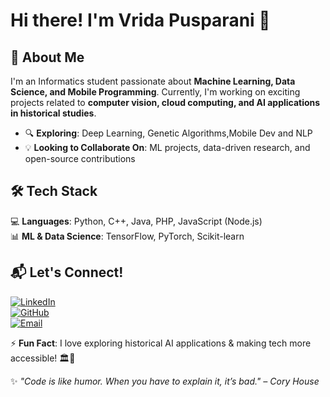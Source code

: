 # Hi there! I'm Vrida Pusparani 👋  

## 🚀 About Me  
I'm an Informatics student passionate about **Machine Learning, Data Science, and Mobile Programming**. Currently, I'm working on exciting projects related to **computer vision, cloud computing, and AI applications in historical studies**.  

- 🔍 **Exploring**: Deep Learning, Genetic Algorithms,Mobile Dev and NLP  
- 💡 **Looking to Collaborate On**: ML projects, data-driven research, and open-source contributions  

## 🛠️ Tech Stack  
💻 **Languages**: Python, C++, Java, PHP, JavaScript (Node.js)  
📊 **ML & Data Science**: TensorFlow, PyTorch, Scikit-learn  


## 📬 Let's Connect!  
[![LinkedIn](https://img.shields.io/badge/LinkedIn-blue?logo=linkedin&logoColor=white)](www.linkedin.com/in/vridaa7/)  
[![GitHub](https://img.shields.io/badge/GitHub-black?logo=github&logoColor=white)](https://github.com/vridaa)  
[![Email](https://img.shields.io/badge/Email-red?logo=gmail&logoColor=white)](mailto:vridapusparani@gmail.com)  

⚡ **Fun Fact**: I love exploring historical AI applications & making tech more accessible! 🏛️🤖  


✨ _"Code is like humor. When you have to explain it, it’s bad." – Cory House_  

